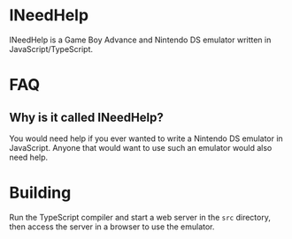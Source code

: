 # INeedHelp
INeedHelp is a Game Boy Advance and Nintendo DS emulator written in JavaScript/TypeScript.

# FAQ

## Why is it called INeedHelp?
You would need help if you ever wanted to write a Nintendo DS emulator in JavaScript. Anyone that would want to use such an emulator would also need help.

# Building
Run the TypeScript compiler and start a web server in the `src` directory, then access the server in a browser to use the emulator. 
